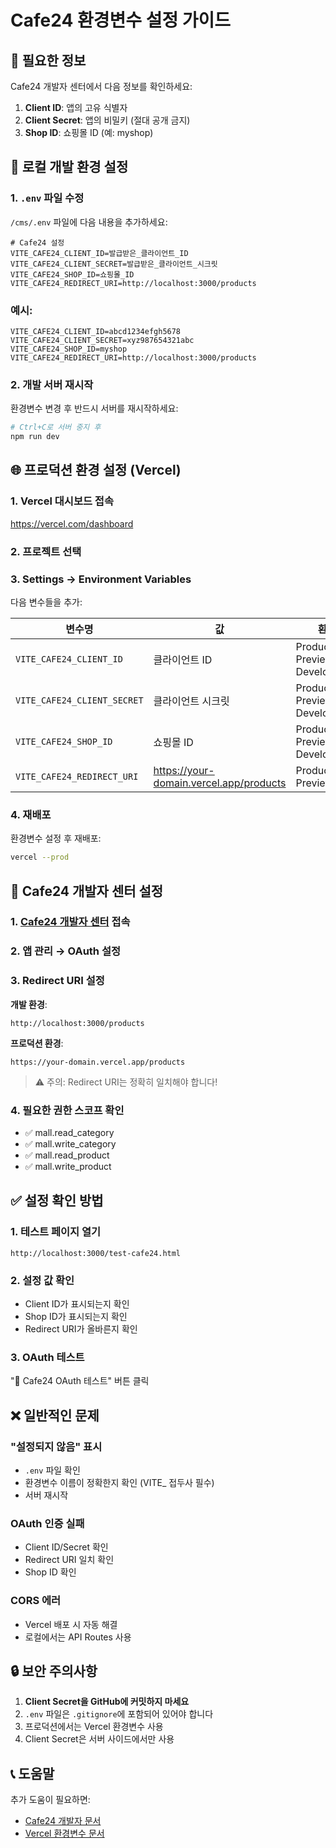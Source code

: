 # Cafe24 환경변수 설정 가이드

## 🔑 필요한 정보

Cafe24 개발자 센터에서 다음 정보를 확인하세요:

1. **Client ID**: 앱의 고유 식별자
2. **Client Secret**: 앱의 비밀키 (절대 공개 금지)
3. **Shop ID**: 쇼핑몰 ID (예: myshop)

## 📝 로컬 개발 환경 설정

### 1. `.env` 파일 수정

`/cms/.env` 파일에 다음 내용을 추가하세요:

```env
# Cafe24 설정
VITE_CAFE24_CLIENT_ID=발급받은_클라이언트_ID
VITE_CAFE24_CLIENT_SECRET=발급받은_클라이언트_시크릿
VITE_CAFE24_SHOP_ID=쇼핑몰_ID
VITE_CAFE24_REDIRECT_URI=http://localhost:3000/products
```

### 예시:
```env
VITE_CAFE24_CLIENT_ID=abcd1234efgh5678
VITE_CAFE24_CLIENT_SECRET=xyz987654321abc
VITE_CAFE24_SHOP_ID=myshop
VITE_CAFE24_REDIRECT_URI=http://localhost:3000/products
```

### 2. 개발 서버 재시작

환경변수 변경 후 반드시 서버를 재시작하세요:

```bash
# Ctrl+C로 서버 중지 후
npm run dev
```

## 🌐 프로덕션 환경 설정 (Vercel)

### 1. Vercel 대시보드 접속
https://vercel.com/dashboard

### 2. 프로젝트 선택

### 3. Settings → Environment Variables

다음 변수들을 추가:

| 변수명 | 값 | 환경 |
|--------|-----|------|
| `VITE_CAFE24_CLIENT_ID` | 클라이언트 ID | Production, Preview, Development |
| `VITE_CAFE24_CLIENT_SECRET` | 클라이언트 시크릿 | Production, Preview, Development |
| `VITE_CAFE24_SHOP_ID` | 쇼핑몰 ID | Production, Preview, Development |
| `VITE_CAFE24_REDIRECT_URI` | https://your-domain.vercel.app/products | Production, Preview |

### 4. 재배포

환경변수 설정 후 재배포:
```bash
vercel --prod
```

## 🏪 Cafe24 개발자 센터 설정

### 1. [Cafe24 개발자 센터](https://developers.cafe24.com) 접속

### 2. 앱 관리 → OAuth 설정

### 3. Redirect URI 설정

**개발 환경**:
```
http://localhost:3000/products
```

**프로덕션 환경**:
```
https://your-domain.vercel.app/products
```

> ⚠️ 주의: Redirect URI는 정확히 일치해야 합니다!

### 4. 필요한 권한 스코프 확인
- ✅ mall.read_category
- ✅ mall.write_category
- ✅ mall.read_product
- ✅ mall.write_product

## ✅ 설정 확인 방법

### 1. 테스트 페이지 열기
```
http://localhost:3000/test-cafe24.html
```

### 2. 설정 값 확인
- Client ID가 표시되는지 확인
- Shop ID가 표시되는지 확인
- Redirect URI가 올바른지 확인

### 3. OAuth 테스트
"🔐 Cafe24 OAuth 테스트" 버튼 클릭

## ❌ 일반적인 문제

### "설정되지 않음" 표시
- `.env` 파일 확인
- 환경변수 이름이 정확한지 확인 (VITE_ 접두사 필수)
- 서버 재시작

### OAuth 인증 실패
- Client ID/Secret 확인
- Redirect URI 일치 확인
- Shop ID 확인

### CORS 에러
- Vercel 배포 시 자동 해결
- 로컬에서는 API Routes 사용

## 🔒 보안 주의사항

1. **Client Secret을 GitHub에 커밋하지 마세요**
2. `.env` 파일은 `.gitignore`에 포함되어 있어야 합니다
3. 프로덕션에서는 Vercel 환경변수 사용
4. Client Secret은 서버 사이드에서만 사용

## 📞 도움말

추가 도움이 필요하면:
- [Cafe24 개발자 문서](https://developers.cafe24.com/docs/api/)
- [Vercel 환경변수 문서](https://vercel.com/docs/environment-variables)